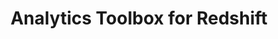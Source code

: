 ---
title: Analytics Toolbox for Redshift
description: "Unlock Spatial Analytics in Redshift"
icon: "/img/icons/redshift-analytics-toolbox.png"
repoUrl: https://github.com/CartoDB/analytics-toolbox-core

url: analytics-toolbox-redshift
indexPage: "overview/getting-started.md"

cascade:
  basePath: analytics-toolbox-redshift
  menu:
    - title: "Overview"
      folder:
        - title: "Getting started"
        - title: "Getting access"
        - title: "Spatial indexes"
        - title: "Tilesets"
    - title: "Guides"
      folder:
        - title: "Creating and visualizing tilesets"
    #     - title: "Running queries from Builder"
        - title: "Running queries from Builder"
    - title: "Examples"
    #   folder:
    #     - title: "A Quadkey grid of stores locations and simple cannibalization analysis"
    #     - title: "Minkowski distance to perform cannibalization analysis"
    #     - title: "Computing US airport connections and route interpolations"
    #     - title: "New supplier offices based on store locations clusters"
    #     - title: "Analyzing store location coverage using a Voronoi diagram"
    #     - title: "Enrichment of catchment areas for store characterization"
    - title: "SQL Reference"
      folder:
        - title: "Overview"
        - title: "clustering"
        - title: "constructors"
        - title: "lds"
        - title: "placekey"
        - title: "processing"
        - title: "quadbin"
        - title: "random"
        - title: "s2"
        - title: "tiler"
        - title: "transformations"
    - title: "Release notes"
---